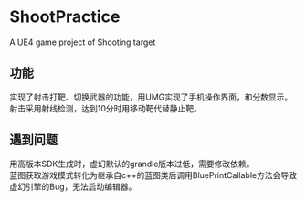 # ShootPractice
A UE4 game project of Shooting target
## 功能
实现了射击打靶、切换武器的功能，用UMG实现了手机操作界面，和分数显示。<br/>
射击采用射线检测，达到10分时用移动靶代替静止靶。
## 遇到问题
用高版本SDK生成时，虚幻默认的grandle版本过低，需要修改依赖。<br/>
蓝图获取游戏模式转化为继承自c++的蓝图类后调用BluePrintCallable方法会导致虚幻引擎的Bug，无法启动编辑器。
